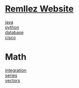 


# [Remllez Website](https://remllez.com)</br>

[java](java.md) </br>
[python](python.md) </br>
[database](database.md) </br>
[cisco](cisco.md) </br>

# Math
[integration](integration.md) </br>
[series](series.md) </br>
[vectors](vectors.md) </br>






